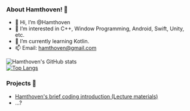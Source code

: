 
<!---
![Hamthoven's Profile Image](https://github.com/Hamthoven/Hamthoven/blob/main/HamThovenProfile.jpg)
--->

### About Hamthoven! 🐹

- 👋 Hi, I’m @Hamthoven
- 👀 I’m interested in C++, Window Programming, Android, Swift, Unity, etc.
- 🌱 I’m currently learning Kotlin.
- 📫 Email: hamthoven@gmail.com

![Hamthoven's GitHub stats](https://github-readme-stats.vercel.app/api?username=Hamthoven&count_private=true&show_icons=true) <br/>
[![Top Langs](https://github-readme-stats.vercel.app/api/top-langs/?username=Hamthoven&layout=compact)](https://github.com/Hamthoven/QuailSailes)

### Projects 📁

- [Hamthoven's brief coding introduction (Lecture materials)](https://github.com/Hamthoven/BriefCodingIntroduction)
- ...?

<!---
Hamthoven/Hamthoven is a ✨ special ✨ repository because its `README.md` (this file) appears on your GitHub profile.
You can click the Preview link to take a look at your changes.
--->
